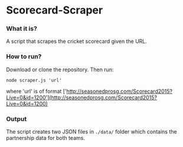 # Scorecard-Scraper

### What it is?
A script that scrapes the cricket scorecard given the URL. 

### How to run?
Download or clone the repository. Then run:

```node scraper.js 'url'```

where 'url' is of format ['http://seasonedprosg.com/Scorecard2015?Live=0&id=1200'](http://seasonedprosg.com/Scorecard2015?Live=0&id=1200)

### Output
The script creates two JSON files in ```./data/``` folder which contains the partnership data for both teams.
